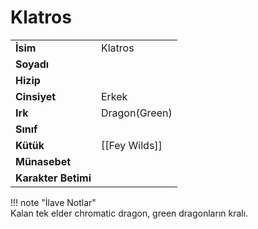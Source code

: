 # Klatros   
|  |  |  
|---|---|  
| **İsim** | Klatros |  
| **Soyadı** |  |  
| **Hizip** |  |  
| **Cinsiyet** | Erkek |  
| **Irk** | Dragon(Green) |  
| **Sınıf** |  |  
| **Kütük** | [[Fey Wilds]] |  
| **Münasebet** |  |  
| **Karakter Betimi** |  |  
  
  
!!! note "İlave Notlar"  
	Kalan tek elder chromatic dragon, green dragonların kralı.  
